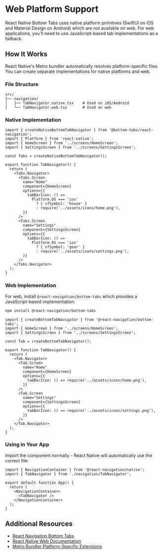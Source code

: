 # Web Platform Support

React Native Bottom Tabs uses native platform primitives (SwiftUI on iOS and Material Design on Android) which are not available on web. For web applications, you'll need to use JavaScript-based tab implementations as a fallback.

## How It Works

React Native's Metro bundler automatically resolves platform-specific files. You can create separate implementations for native platforms and web.

### File Structure

```
src/
├── navigation/
│   ├── TabNavigator.native.tsx    # Used on iOS/Android
│   └── TabNavigator.web.tsx       # Used on web
```

### Native Implementation

```tsx title="TabNavigator.native.tsx"
import { createNativeBottomTabNavigator } from '@bottom-tabs/react-navigation';
import { Platform } from 'react-native';
import { HomeScreen } from '../screens/HomeScreen';
import { SettingsScreen } from '../screens/SettingsScreen';

const Tabs = createNativeBottomTabNavigator();

export function TabNavigator() {
  return (
    <Tabs.Navigator>
      <Tabs.Screen
        name="Home"
        component={HomeScreen}
        options={{
          tabBarIcon: () =>
            Platform.OS === 'ios'
              ? { sfSymbol: 'house' }
              : require('../assets/icons/home.png'),
        }}
      />
      <Tabs.Screen
        name="Settings"
        component={SettingsScreen}
        options={{
          tabBarIcon: () =>
            Platform.OS === 'ios'
              ? { sfSymbol: 'gear' }
              : require('../assets/icons/settings.png'),
        }}
      />
    </Tabs.Navigator>
  );
}
```

### Web Implementation

For web, install `@react-navigation/bottom-tabs` which provides a JavaScript-based implementation:

```bash
npm install @react-navigation/bottom-tabs
```

```tsx title="TabNavigator.web.tsx"
import { createBottomTabNavigator } from '@react-navigation/bottom-tabs';
import { HomeScreen } from '../screens/HomeScreen';
import { SettingsScreen } from '../screens/SettingsScreen';

const Tab = createBottomTabNavigator();

export function TabNavigator() {
  return (
    <Tab.Navigator>
      <Tab.Screen
        name="Home"
        component={HomeScreen}
        options={{
          tabBarIcon: () => require('../assets/icons/home.png'),
        }}
      />
      <Tab.Screen
        name="Settings"
        component={SettingsScreen}
        options={{
          tabBarIcon: () => require('../assets/icons/settings.png'),
        }}
      />
    </Tab.Navigator>
  );
}
```

### Using in Your App

Import the component normally - React Native will automatically use the correct file:

```tsx title="App.tsx"
import { NavigationContainer } from '@react-navigation/native';
import { TabNavigator } from './navigation/TabNavigator';

export default function App() {
  return (
    <NavigationContainer>
      <TabNavigator />
    </NavigationContainer>
  );
}
```


## Additional Resources

- [React Navigation Bottom Tabs](https://reactnavigation.org/docs/bottom-tab-navigator/)
- [React Native Web Documentation](https://necolas.github.io/react-native-web/)
- [Metro Bundler Platform-Specific Extensions](https://reactnative.dev/docs/platform-specific-code#platform-specific-extensions)
